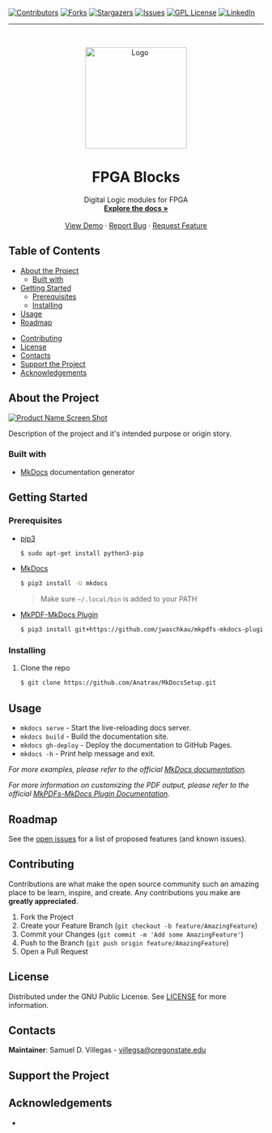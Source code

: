<!-- GitHub Badges/Shields -->
<!-- https://medium.com/better-programming/add-badges-to-a-github-repository-716d2988dc6a -->
[![Contributors][contributors-shield]][contributors-url]
[![Forks][forks-shield]][forks-url]
[![Stargazers][stars-shield]][stars-url]
[![Issues][issues-shield]][issues-url]
[![GPL License][license-shield]][license-url]
[![LinkedIn][linkedin-shield]][linkedin-url]
<!--
![CI/CD][workflow-url]
-->
-----
<!-- PROJECT LOGO -->
<br />
<p align="center">
  <a href="https://github.com/Anatrax/FPGA_Blocks">
	<img src="https://upload.wikimedia.org/wikipedia/commons/7/7d/Fpga1a.gif" width="200" height="auto" alt="Logo"/>
  </a>

  <h1 align="center">FPGA Blocks</h1>

  <p align="center">
    Digital Logic modules for FPGA
    <br />
    <a href="https://github.com/Anatrax/FPGA_Blocks"><strong>Explore the docs »</strong></a>
    <br />
    <br />
    <a href="https://github.com/Anatrax/FPGA_Blocks">View Demo</a>
    ·
    <a href="https://github.com/Anatrax/FPGA_Blocks/issues">Report Bug</a>
    ·
    <a href="https://github.com/Anatrax/FPGA_Blocks/issues">Request Feature</a>
  </p>
</p>

Table of Contents
---------------------
- [About the Project](#about-the-project)
  - [Built with](#about-the-project-built-with)
- [Getting Started](#getting-started)
  - [Prerequisites](#getting-started-prerequisites)
  - [Installing](#getting-started-installing)
- [Usage](#usage)
- [Roadmap](#roadmap)
<!--
- [FAQ](#faq)
-->
- [Contributing](#contributing)
- [License](#license)
- [Contacts](#contacts)
- [Support the Project](#donate)
- [Acknowledgements](#acknowledgements)

<a name="about-the-project"></a>
About the Project
---------------------
[![Product Name Screen Shot][product-screenshot]](https://example.com)

Description of the project and it's intended purpose or origin story.

<a name="about-the-project-built-with"></a>
### Built with
<!-- This section should list any major frameworks that you built your project using. Leave any add-ons/plugins for the acknowledgements section. Here are a few examples. -->

- [MkDocs](https://www.mkdocs.org/) documentation generator

<a name="getting-started"></a>
Getting Started
---------------------
<!-- This is an example of how you may give instructions on setting up your project locally. To get a local copy up and running follow these simple example steps. -->

<a name="getting-started-prerequisites"></a>
### Prerequisites
<!-- This is an example of how to list things you need to use the software and how to install them. -->

- [pip3](https://pip.pypa.io/en/stable/installing/)
  ```bash
  $ sudo apt-get install python3-pip
  ```
- [MkDocs](https://www.mkdocs.org/#installation)
  ```bash
  $ pip3 install -U mkdocs
  ```
  > Make sure `~/.local/bin` is added to your PATH
- [MkPDF-MkDocs Plugin](https://github.com/comwes/mkpdfs-mkdocs-plugin)
  ```bash
  $ pip3 install git+https://github.com/jwaschkau/mkpdfs-mkdocs-plugin.git#egg=mkpdfs-mkdocs-plugin
  ```

<a name="getting-started-installing"></a>
### Installing
1. Clone the repo
    ```bash
    $ git clone https://github.com/Anatrax/MkDocsSetup.git
    ```

<a name="usage"></a>
Usage
--------
<!-- Use this space to show useful examples of how a project can be used. Additional screenshots, code examples and demos work well in this space. You may also link to more resources.<br> -->
- `mkdocs serve` - Start the live-reloading docs server.
- `mkdocs build` - Build the documentation site.
- `mkdocs gh-deploy` - Deploy the documentation to GitHub Pages.
- `mkdocs -h` - Print help message and exit.

*For more examples, please refer to the official [MkDocs documentation](https://www.mkdocs.org/).*

*For more information on customizing the PDF output, please refer to the official [MkPDFs-MkDocs Plugin Documentation](https://comwes.github.io/mkpdfs-mkdocs-plugin/pdf/documentation.pdf).*

<a name="roadmap"></a>
Roadmap
----------
See the [open issues][issues-url] for a list of proposed features (and known issues).
<!--
<a name="faq"></a>
FAQ
-------
- How is this project so amazing?
-->
<a name="contributing"></a>
Contributing
---------------
Contributions are what make the open source community such an amazing place to be learn, inspire, and create. Any contributions you make are **greatly appreciated**.

1. Fork the Project
2. Create your Feature Branch (`git checkout -b feature/AmazingFeature`)
3. Commit your Changes (`git commit -m 'Add some AmazingFeature'`)
4. Push to the Branch (`git push origin feature/AmazingFeature`)
5. Open a Pull Request

<a name="license"></a>
License
-----------
Distributed under the GNU Public License. See [LICENSE][license-url] for more information.

<a name="contacts"></a>
Contacts
-----------
**Maintainer**: Samuel D. Villegas <!-- - @your_twitter --> - villegsa@oregonstate.edu

<!-- Project Link: https://github.com/your_username/repo_name -->

<a name="donate"></a>
Support the Project
--------------------
<!--
[Donate to HART](https://osuaiaa.com/donate)
-->

<a name="acknowledgements"></a>
Acknowledgements
-----------------
- 

<!-- MARKDOWN LINKS & IMAGES -->
<!-- https://www.markdownguide.org/basic-syntax/#reference-style-links -->
[contributors-shield]: https://img.shields.io/github/contributors/Anatrax/FPGA_Blocks?style=flat-square
[contributors-url]: https://github.com/Anatrax/FPGA_Blocks/graphs/contributors
[forks-shield]: https://img.shields.io/github/forks/Anatrax/FPGA_Blocks?style=flat-square
[forks-url]: https://github.com/Anatrax/FPGA_Blocks/network/members
[stars-shield]: https://img.shields.io/github/stars/Anatrax/FPGA_Blocks?style=flat-square
[stars-url]: https://github.com/Anatrax/FPGA_Blocks/stargazers
[issues-shield]: https://img.shields.io/github/issues/Anatrax/FPGA_Blocks?style=flat-square
[issues-url]: https://github.com/Anatrax/FPGA_Blocks/issues
[workflow-url]: https://github.com/Anatrax/FPGA_Blocks/workflows/CI/CD/badge.svg?branch=develop
[license-shield]: https://img.shields.io/github/license/Anatrax/FPGA_Blocks?style=flat-square
[license-url]: https://github.com/Anatrax/FPGA_Blocks/blob/main/LICENSE
[linkedin-shield]: https://img.shields.io/badge/-LinkedIn-black.svg?style=flat-square&logo=linkedin&colorB=555
[linkedin-url]: https://linkedin.com/in/samuel-v-7644b1163
[product-screenshot]: images/screenshot.png
